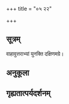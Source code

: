 +++
title = "०५ २२"

+++
## सूत्रम्
वाहावुत्तराभ्यां युनक्ति दक्षिणमग्रे।
## अनुकूला

## गृह्यतात्पर्यदर्शनम्

